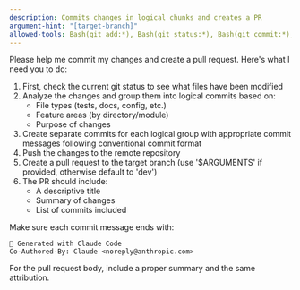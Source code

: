 ```yaml
---
description: Commits changes in logical chunks and creates a PR
argument-hint: "[target-branch]"
allowed-tools: Bash(git add:*), Bash(git status:*), Bash(git commit:*), Bash(git push:*), Bash(git log:*), Bash(git diff:*), Bash(git branch:*), Bash(git rev-parse:*), Bash(gh pr create:*), Bash(git ls-files:*)
---
```


Please help me commit my changes and create a pull request. Here's what I need you to do:

1. First, check the current git status to see what files have been modified
2. Analyze the changes and group them into logical commits based on:
   - File types (tests, docs, config, etc.)
   - Feature areas (by directory/module)
   - Purpose of changes
3. Create separate commits for each logical group with appropriate commit messages following conventional commit format
4. Push the changes to the remote repository
5. Create a pull request to the target branch (use '$ARGUMENTS' if provided, otherwise default to 'dev')
6. The PR should include:
   - A descriptive title
   - Summary of changes
   - List of commits included

Make sure each commit message ends with:

```
🤖 Generated with Claude Code
Co-Authored-By: Claude <noreply@anthropic.com>
```

For the pull request body, include a proper summary and the same attribution.
